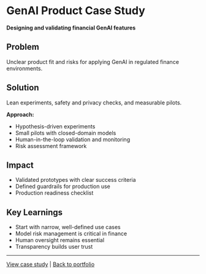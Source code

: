 # GenAI Product Case Study

**Designing and validating financial GenAI features**

## Problem
Unclear product fit and risks for applying GenAI in regulated finance environments.

## Solution
Lean experiments, safety and privacy checks, and measurable pilots.

**Approach:**
- Hypothesis-driven experiments
- Small pilots with closed-domain models
- Human-in-the-loop validation and monitoring
- Risk assessment framework

## Impact
- Validated prototypes with clear success criteria
- Defined guardrails for production use
- Production readiness checklist

## Key Learnings
- Start with narrow, well-defined use cases
- Model risk management is critical in finance
- Human oversight remains essential
- Transparency builds user trust

---

[View case study](case-study.md) | [Back to portfolio](../../README.md)
